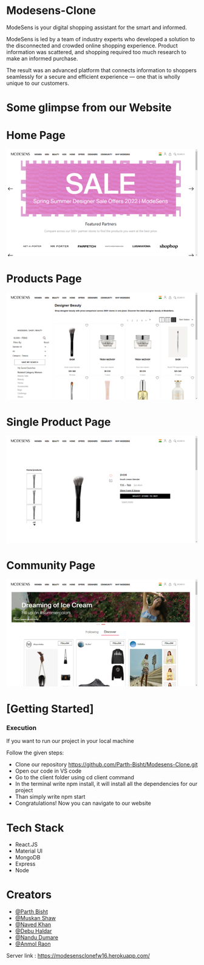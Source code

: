 # Modesens-Clone

ModeSens is your digital shopping assistant for the smart and informed.

ModeSens is led by a team of industry experts who developed a solution to the disconnected and crowded online shopping experience. Product information was scattered, and shopping required too much research to make an informed purchase.

The result was an advanced platform that connects information to shoppers seamlessly for a secure and efficient experience — one that is wholly unique to our customers.

# Some glimpse from our Website

<h1>Home Page</h1>
<img src="./Screenshots/HomePage.png" alt=""/>

<h1>Products Page</h1>
<img src="./Screenshots/ProductsPage.png" alt=""/>

<h1>Single Product Page</h1>
<img src="./Screenshots/SingleProductPage.png" alt=""/>

<h1>Community Page</h1>
<img src="./Screenshots/CommunityPage.png"/>

# [Getting Started]

<h3>Execution</h3>
<p>If you want to run our project in your local machine</p>
<p>Follow the given steps:</p>
<ul>
<li>Clone our repository <a href="https://github.com/Parth-Bisht/Modesens-Clone.git">https://github.com/Parth-Bisht/Modesens-Clone.git</a></li>
<li>Open our code in VS code</li>
<li>Go to the client folder using cd client command</li>
<li>In the terminal write npm install, it will install all the dependencies for our project</li>
<li>Than simply write npm start</li>
<li>Congratulations! Now you can navigate to our website</li>
</ul>

<h1>Tech Stack</h1>
<ul>
<li>React.JS</li>
<li>Material UI</li>
<li>MongoDB</li>
<li>Express</li>
<li>Node</li>
</ul>

# Creators

<ul>
  <li><a href="https://github.com/Parth-Bisht">@Parth Bisht</a></li>
  <li><a href="https://github.com/muskan2507">@Muskan Shaw</a></li>
  <li><a href="https://github.com/Navedphysicist">@Naved Khan</a></li>
  <li><a href="https://github.com/iamdebobrota">@Debu Haldar</a></li>
  <li><a href="https://github.com/Nandudumare">@Nandu Dumare</a></li>
  <li><a href="https://github.com/Anmolroan">@Anmol Raon</a></li>
</ul>




Server link : https://modesensclonefw16.herokuapp.com/

